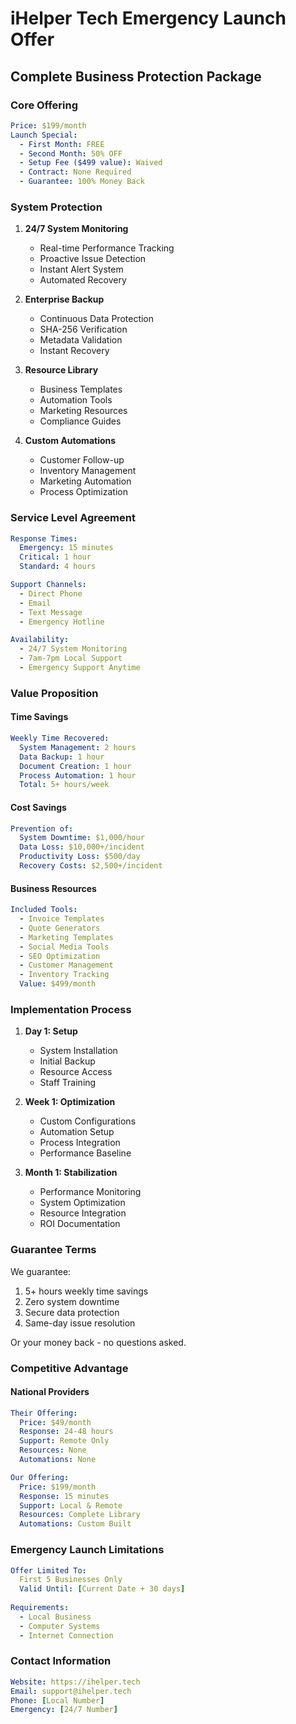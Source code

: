 # iHelper Tech Emergency Launch Offer

## Complete Business Protection Package

### Core Offering
```yaml
Price: $199/month
Launch Special:
  - First Month: FREE
  - Second Month: 50% OFF
  - Setup Fee ($499 value): Waived
  - Contract: None Required
  - Guarantee: 100% Money Back
```

### System Protection
1. **24/7 System Monitoring**
   - Real-time Performance Tracking
   - Proactive Issue Detection
   - Instant Alert System
   - Automated Recovery

2. **Enterprise Backup**
   - Continuous Data Protection
   - SHA-256 Verification
   - Metadata Validation
   - Instant Recovery

3. **Resource Library**
   - Business Templates
   - Automation Tools
   - Marketing Resources
   - Compliance Guides

4. **Custom Automations**
   - Customer Follow-up
   - Inventory Management
   - Marketing Automation
   - Process Optimization

### Service Level Agreement
```yaml
Response Times:
  Emergency: 15 minutes
  Critical: 1 hour
  Standard: 4 hours

Support Channels:
  - Direct Phone
  - Email
  - Text Message
  - Emergency Hotline

Availability:
  - 24/7 System Monitoring
  - 7am-7pm Local Support
  - Emergency Support Anytime
```

### Value Proposition

#### Time Savings
```yaml
Weekly Time Recovered:
  System Management: 2 hours
  Data Backup: 1 hour
  Document Creation: 1 hour
  Process Automation: 1 hour
  Total: 5+ hours/week
```

#### Cost Savings
```yaml
Prevention of:
  System Downtime: $1,000/hour
  Data Loss: $10,000+/incident
  Productivity Loss: $500/day
  Recovery Costs: $2,500+/incident
```

#### Business Resources
```yaml
Included Tools:
  - Invoice Templates
  - Quote Generators
  - Marketing Templates
  - Social Media Tools
  - SEO Optimization
  - Customer Management
  - Inventory Tracking
  Value: $499/month
```

### Implementation Process

1. **Day 1: Setup**
   - System Installation
   - Initial Backup
   - Resource Access
   - Staff Training

2. **Week 1: Optimization**
   - Custom Configurations
   - Automation Setup
   - Process Integration
   - Performance Baseline

3. **Month 1: Stabilization**
   - Performance Monitoring
   - System Optimization
   - Resource Integration
   - ROI Documentation

### Guarantee Terms

We guarantee:
1. 5+ hours weekly time savings
2. Zero system downtime
3. Secure data protection
4. Same-day issue resolution

Or your money back - no questions asked.

### Competitive Advantage

#### National Providers
```yaml
Their Offering:
  Price: $49/month
  Response: 24-48 hours
  Support: Remote Only
  Resources: None
  Automations: None

Our Offering:
  Price: $199/month
  Response: 15 minutes
  Support: Local & Remote
  Resources: Complete Library
  Automations: Custom Built
```

### Emergency Launch Limitations

```yaml
Offer Limited To:
  First 5 Businesses Only
  Valid Until: [Current Date + 30 days]
  
Requirements:
  - Local Business
  - Computer Systems
  - Internet Connection
```

### Contact Information

```yaml
Website: https://ihelper.tech
Email: support@ihelper.tech
Phone: [Local Number]
Emergency: [24/7 Number]
```
